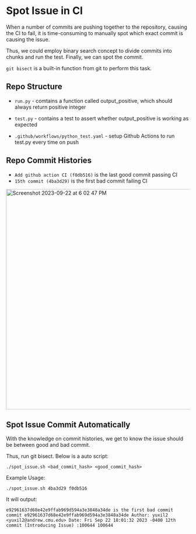 # Spot Issue in CI
When a number of commits are pushing together to the repository, causing the CI to fail, it is time-consuming to manually spot which exact commit is causing the issue.

Thus, we could employ binary search concept to divide commits into chunks and run the test. Finally, we can spot the commit.

`git bisect` is a built-in function from git to perform this task.

## Repo Structure
- `run.py` - comtains a function called output_positive, which should always return positive integer

- `test.py` - contains a test to assert whether output_positive is working as expected

- `.github/workflows/python_test.yaml` - setup Github Actions to run test.py every time on push


## Repo Commit Histories

- `Add github action CI (f0db516)` is the last good commit passing CI
- `15th commit (4ba3d29)` is the first bad commit failing CI

<img width="603" alt="Screenshot 2023-09-22 at 6 02 47 PM" src="https://github.com/yuxil2/ci_find_error/assets/113071556/838fad5d-9f8b-4c7f-922f-1ffc0578ed46">

## Spot Issue Commit Automatically
With the knowledge on commit histories, we get to know the issue should be between good and bad commit.

Thus, run git bisect. Below is a auto script:
```
./spot_issue.sh <bad_commit_hash> <good_commit_hash>
```
Example Usage:
```
./spot_issue.sh 4ba3d29 f0db516
```
It will output:
```
e92961637d68e42e9ffab969d594a3e3848a34de is the first bad commit commit e92961637d68e42e9ffab969d594a3e3848a34de Author: yuxil2 <yuxil2@andrew.cmu.edu> Date: Fri Sep 22 18:01:32 2023 -0400 12th commit (Introducing Issue) :100644 100644 
```
